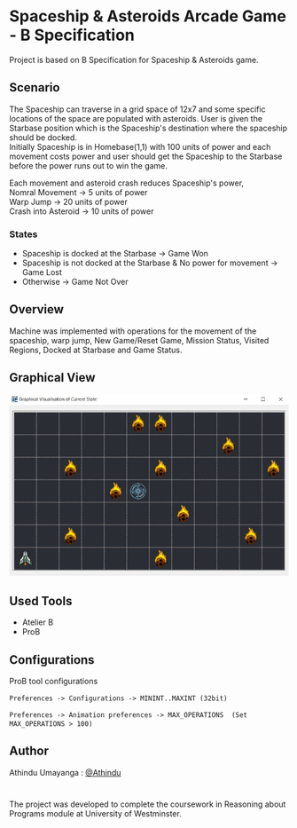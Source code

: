 # Spaceship & Asteroids Arcade Game - B Specification

Project is based on B Specification for Spaceship & Asteroids game. 

## Scenario
The Spaceship can traverse in a grid space of 12x7 and some specific locations of the space are populated with asteroids. User is given the Starbase position which is the Spaceship's destination where the spaceship should be docked.<br/>
Initially Spaceship is in Homebase(1,1) with 100 units of power and each movement costs power and user should get the Spaceship to the Starbase before the power runs out to win the game.

Each movement and asteroid crash reduces Spaceship's power, <br/>
Nomral Movement -> 5 units of power <br/>
Warp Jump -> 20 units of power <br/>
Crash into Asteroid -> 10 units of power <br/>

### States
* Spaceship is docked at the Starbase -> Game Won
* Spaceship is not docked at the Starbase & No power for movement -> Game Lost
* Otherwise -> Game Not Over

## Overview
Machine was implemented with operations for the movement of the spaceship, warp jump, New Game/Reset Game, Mission Status, Visited Regions, Docked at Starbase and Game Status. 


## Graphical View
![My Image](graphical_view.JPG)


## Used Tools

* Atelier B
* ProB

## Configurations

ProB tool configurations

```
Preferences -> Configurations -> MININT..MAXINT (32bit)
```

```
Preferences -> Animation preferences -> MAX_OPERATIONS  (Set MAX_OPERATIONS > 100)
```

## Author
Athindu Umayanga : [@Athindu](https://github.com/Athindu)


###
<br/>
The project was developed to complete the coursework in Reasoning about Programs module at University of Westminster.
